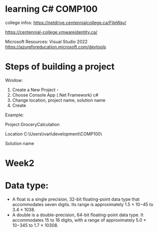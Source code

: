 # learning C# COMP100

college infos:
https://netdrive.centennialcollege.ca/FileWay/

https://centennial-college.vmwareidentity.ca/

Microsoft Resources: Visual Studio 2022
https://azureforeducation.microsoft.com/devtools

# Steps of building a project
Window:
1. Create a New Project - 
2. Choose Console App (.Net Framework) c#
3. Change location, project name, solution name
4. Create

Example:

Project
GroceryCalculation

Location
C:\Users\ivan\development\COMP100\

Solution name
# Week2

# Data type:
- A float is a single precision, 32-bit floating-point data type that accommodates seven digits. Its range is approximately 1.5 × 10−45 to 3.4 × 1038.
- A double is a double-precision, 64-bit floating-point data type. It accommodates 15 to 16 digits, with a range of approximately 5.0 × 10−345 to 1.7 × 10308.
